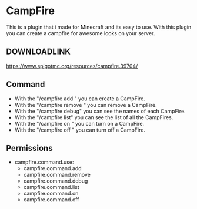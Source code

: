 # CampFire
This is a plugin that i made for Minecraft and its easy to use.
With this plugin you can create a campfire for awesome looks on your server.

## DOWNLOADLINK
https://www.spigotmc.org/resources/campfire.39704/

## Command
- With the "/campfire add <name>" you can create a CampFire.
- With the "/campfire remove <name>" you can remove a CampFire.
- With the "/campfire debug" you can see the names of each CampFire.
- With the "/campfire list" you can see the list of all the CampFires.
- With the "/campfire on <name>" you can turn on a CampFire.
- With the "/campfire off <name>" you can turn off a CampFire.
    
## Permissions
- campfire.command.use:
  - campfire.command.add
  - campfire.command.remove
  - campfire.command.debug
  - campfire.command.list
  - campfire.command.on
  - campfire.command.off
      
